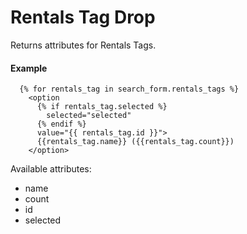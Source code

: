 # Rentals Tag Drop

Returns attributes for Rentals Tags.

#### Example

~~~ liquid
  {% for rentals_tag in search_form.rentals_tags %}
    <option
      {% if rentals_tag.selected %}
        selected="selected"
      {% endif %}
      value="{{ rentals_tag.id }}">
      {{rentals_tag.name}} ({{rentals_tag.count}})
    </option>
~~~

Available attributes:

* name
* count
* id
* selected
